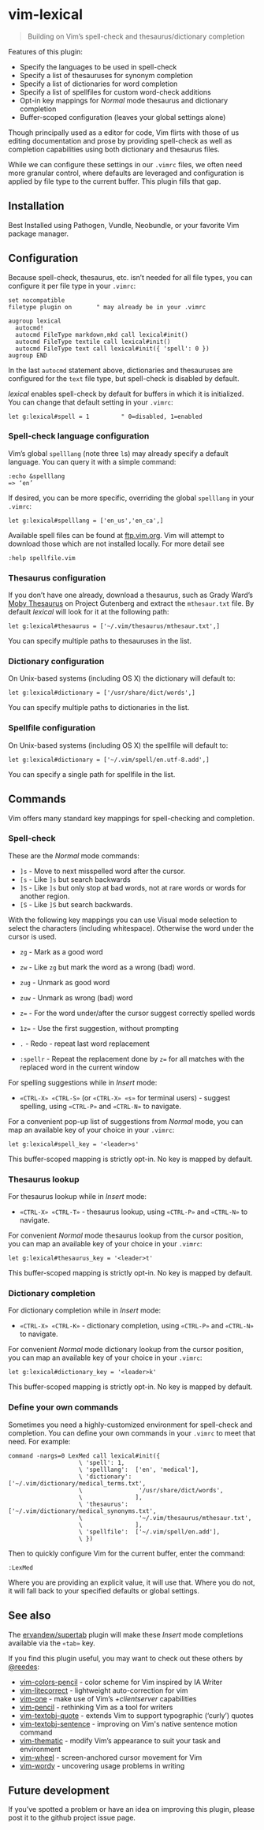 # vim-lexical

> Building on Vim’s spell-check and thesaurus/dictionary completion

Features of this plugin:

* Specify the languages to be used in spell-check
* Specify a list of thesauruses for synonym completion
* Specify a list of dictionaries for word completion
* Specify a list of spellfiles for custom word-check additions
* Opt-in key mappings for _Normal_ mode thesaurus and dictionary completion
* Buffer-scoped configuration (leaves your global settings alone)

Though principally used as a editor for code, Vim flirts with those of us
editing documentation and prose by providing spell-check as well as
completion capabilities using both dictionary and thesaurus files.

While we can configure these settings in our `.vimrc` files, we often need
more granular control, where defaults are leveraged and configuration is
applied by file type to the current buffer. This plugin fills that gap.

## Installation

Best Installed using Pathogen, Vundle, Neobundle, or your favorite Vim
package manager.

## Configuration

Because spell-check, thesaurus, etc. isn’t needed for all file types, you can 
configure it per file type in your `.vimrc`:

```vim
set nocompatible
filetype plugin on       " may already be in your .vimrc

augroup lexical
  autocmd!
  autocmd FileType markdown,mkd call lexical#init()
  autocmd FileType textile call lexical#init()
  autocmd FileType text call lexical#init({ 'spell': 0 })
augroup END
```

In the last `autocmd` statement above, dictionaries and thesauruses are
configured for the `text` file type, but spell-check is disabled by
default.

_lexical_ enables spell-check by default for buffers in which it is
initialized. You can change that default setting in your `.vimrc`:

```vim
let g:lexical#spell = 1         " 0=disabled, 1=enabled
```

### Spell-check language configuration

Vim’s global `spelllang` (note three `l`s) may already specify a default
language. You can query it with a simple command:

```vim
:echo &spelllang
=> ‘en’
```

If desired, you can be more specific, overriding the global `spelllang` in
your `.vimrc`:

```vim
let g:lexical#spelllang = ['en_us','en_ca',]
```

Available spell files can be found at [ftp.vim.org][sf]. Vim will attempt
to download those which are not installed locally. For more detail see

```vim
:help spellfile.vim
```

[sf]: http://ftp.vim.org/vim/runtime/spell

### Thesaurus configuration

If you don’t have one already, download a thesaurus, such as Grady Ward’s
[Moby Thesaurus][1] on Project Gutenberg and extract the `mthesaur.txt`
file. By default _lexical_ will look for it at the following path:

```vim
let g:lexical#thesaurus = ['~/.vim/thesaurus/mthesaur.txt',]
```

You can specify multiple paths to thesauruses in the list.

[1]: http://www.gutenberg.org/ebooks/3202 "Moby Thesaurus List by Grady Ward"

### Dictionary configuration

On Unix-based systems (including OS X) the dictionary will default to:

```vim
let g:lexical#dictionary = ['/usr/share/dict/words',]
```

You can specify multiple paths to dictionaries in the list.


### Spellfile configuration
On Unix-based systems (including OS X) the spellfile will default to:

```vim
let g:lexical#dictionary = ['~/.vim/spell/en.utf-8.add',]
```

You can specify a single path for spellfile in the list.


## Commands

Vim offers many standard key mappings for spell-checking and completion.

### Spell-check

These are the _Normal_ mode commands:

* `]s`			- Move to next misspelled word after the cursor.
* `[s`			- Like `]s` but search backwards
* `]S`			- Like `]s` but only stop at bad words, not at rare words or words
  for another region.
* `[S`			- Like `]S` but search backwards.

With the following key mappings you can use Visual mode selection to select the
characters (including whitespace). Otherwise the word under the cursor is used.

* `zg`			- Mark as a good word
* `zw`			- Like `zg` but mark the word as a wrong (bad) word.
* `zug`     - Unmark as good word
* `zuw`     - Unmark as wrong (bad) word 

* `z=`			- For the word under/after the cursor suggest correctly spelled words
* `1z=`			- Use the first suggestion, without prompting
* `.`       - Redo - repeat last word replacement

* `:spellr` - Repeat the replacement done by `z=` for all matches with the
  replaced word in the current window

For spelling suggestions while in _Insert_ mode:

* `«CTRL-X» «CTRL-S»` (or `«CTRL-X» «s»` for terminal users) - suggest spelling, using `«CTRL-P»` and `«CTRL-N»` to navigate.

For a convenient pop-up list of suggestions from _Normal_ mode, you can map an 
available key of your choice in your `.vimrc`:

```vim
let g:lexical#spell_key = '<leader>s'
```

This buffer-scoped mapping is strictly opt-in. No key is mapped by default.

### Thesaurus lookup

For thesaurus lookup while in _Insert_ mode:

* `«CTRL-X» «CTRL-T»` - thesaurus lookup, using `«CTRL-P»` and `«CTRL-N»` to navigate.

For convenient _Normal_ mode thesaurus lookup from the cursor position,
you can map an available key of your choice in your `.vimrc`:

```vim
let g:lexical#thesaurus_key = '<leader>t'
```

This buffer-scoped mapping is strictly opt-in. No key is mapped by default.

### Dictionary completion

For dictionary completion while in _Insert_ mode:

* `«CTRL-X» «CTRL-K»` - dictionary completion, using `«CTRL-P»` and `«CTRL-N»` to navigate.

For convenient _Normal_ mode dictionary lookup from the cursor position,
you can map an available key of your choice in your `.vimrc`:

```vim
let g:lexical#dictionary_key = '<leader>k'
```

This buffer-scoped mapping is strictly opt-in. No key is mapped by default.

### Define your own commands

Sometimes you need a highly-customized environment for spell-check and
completion. You can define your own commands in your `.vimrc` to meet that
need. For example:

```vim
command -nargs=0 LexMed call lexical#init({ 
                    \ 'spell': 1, 
                    \ 'spelllang':  ['en', 'medical'],
                    \ 'dictionary': ['~/.vim/dictionary/medical_terms.txt',
                    \                '/usr/share/dict/words',
                    \               ],
                    \ 'thesaurus':  ['~/.vim/dictionary/medical_synonyms.txt',
                    \                '~/.vim/thesaurus/mthesaur.txt',
                    \               ],
                    \ 'spellfile':  ['~/.vim/spell/en.add'],
                    \ })
```

Then to quickly configure Vim for the current buffer, enter the command:

```vim
:LexMed
```

Where you are providing an explicit value, it will use that. Where you do
not, it will fall back to your specified defaults or global settings.

## See also

The [ervandew/supertab][st] plugin will make these _Insert_ mode
completions available via the `«tab»` key.

If you find this plugin useful, you may want to check out these others by
[@reedes][re]:

* [vim-colors-pencil][cp] - color scheme for Vim inspired by IA Writer
* [vim-litecorrect][lc] - lightweight auto-correction for vim
* [vim-one][vo] - make use of Vim’s _+clientserver_ capabilities 
* [vim-pencil][pn] - rethinking Vim as a tool for writers
* [vim-textobj-quote][qu] - extends Vim to support typographic (‘curly’) quotes
* [vim-textobj-sentence][ts] - improving on Vim's native sentence motion command
* [vim-thematic][th] - modify Vim’s appearance to suit your task and environment 
* [vim-wheel][wh] - screen-anchored cursor movement for Vim
* [vim-wordy][wo] - uncovering usage problems in writing 

[st]: https://github.com/ervandew/supertab
[re]: http://github.com/reedes
[cp]: http://github.com/reedes/vim-colors-pencil
[lc]: http://github.com/reedes/vim-litecorrect
[vo]: http://github.com/reedes/vim-one
[pn]: http://github.com/reedes/vim-pencil
[qu]: http://github.com/reedes/vim-textobj-quote
[ts]: http://github.com/reedes/vim-textobj-sentence
[th]: http://github.com/reedes/vim-thematic
[wh]: http://github.com/reedes/vim-wheel
[wo]: http://github.com/reedes/vim-wordy

## Future development

If you’ve spotted a problem or have an idea on improving this plugin,
please post it to the github project issue page.

<!-- vim: set tw=74 :-->
